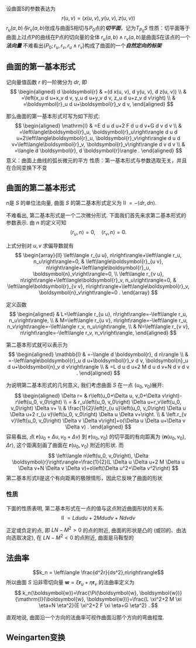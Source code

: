 设曲面S的参数表达为$$r(u,v)=(x(u,v),y(u,v),z(u,v))$$
$r_u(a,b)与r_v(a,b)$张成与曲面S相切与$P_0$点的***切平面***，记为$T_{P_0}S$
性质：切平面等于曲面上过点P的曲线在P点的切向量的全体
$r_u(a,b)\wedge r_v(a,b)$是曲面S在该点的一个***法向量***
不难看出$\{P_0;r_u,r_v,r_u\wedge r_v\}$构成了曲面的一个***自然定向的标架***
## 曲面的第一基本形式
记向量值函数 $r$ 的一阶微分为 $d r$, 即
$$
\begin{aligned}
d \boldsymbol{r} & =(d x(u, v), d y(u, v), d z(u, v)) \\
& =\left(x_u d u+x_v d v, y_u d u+y_v d v, z_u d u+z_v d v\right) \\
& =\boldsymbol{r}_u d u+\boldsymbol{r}_v d v,
\end{aligned}
$$

那么曲面的第一基本形式可写为如下形式:
$$
\begin{aligned}
\mathrm{I} & =E d u d u+2 F d u d v+G d v d v \\
& =\left\langle\boldsymbol{r}_u, \boldsymbol{r}_u\right\rangle d u d u+2\left\langle\boldsymbol{r}_u, \boldsymbol{r}_v\right\rangle d u d v+\left\langle\boldsymbol{r}_v, \boldsymbol{r}_v\right\rangle d v d v \\
& =\langle d \boldsymbol{r}, d \boldsymbol{r}\rangle .
\end{aligned}
$$
意义：曲面上曲线的弧长微元的平方
性质：第一基本形式与参数选取无关，并且在合同变换下不变

## 曲面的第二基本形式
$n$是 $S$ 的单位法向量, 曲面 $S$ 的第二基本形式定义为
II $=-\langle d r, d n\rangle$.

不难看出, 第二基本形式是一个二次微分形式. 下面我们首先来求第二基本形式的参数表示.
由 $n$ 的定义可知
$$
\left\langle r_u, n\right\rangle=0, \quad\left\langle r_v, n\right\rangle=0 .
$$

上式分别对 $u, v$ 求偏导数就有
$$
\begin{array}{ll}
\left\langle r_{u u}, n\right\rangle+\left\langle r_u, n_u\right\rangle=0, & \left\langle\boldsymbol{r}_{u v}, n\right\rangle+\left\langle\boldsymbol{r}_u, \boldsymbol{n}_v\right\rangle=0, \\
\left\langle r_{v u}, n\right\rangle+\left\langle\boldsymbol{r}_v, n_u\right\rangle=0, & \left\langle\boldsymbol{r}_{v v}, n\right\rangle+\left\langle\boldsymbol{r}_v, \boldsymbol{n}_v\right\rangle=0 .
\end{array}
$$

定义函数
$$
\begin{aligned}
& L=\left\langle r_{u u}, n\right\rangle=-\left\langle r_u, n_u\right\rangle, \\
& M=\left\langle r_{u v}, n\right\rangle=-\left\langle r_u, n_v\right\rangle=-\left\langle r_v, n_u\right\rangle, \\
& N=\left\langle r_{v v}, n\right\rangle=-\left\langle r_v, n_v\right\rangle,
\end{aligned}
$$

第二基本形式就可以表示为
$$
\begin{aligned}
\mathbb{I} & =-\langle d \boldsymbol{r}, d n\rangle \\
& =-\left\langle\boldsymbol{r}_u d u+\boldsymbol{r}_v d v, \boldsymbol{n}_u d u+\boldsymbol{n}_v d v\right\rangle \\
& =L d u d u+2 M d u d v+N d v d v .
\end{aligned}
$$

为说明第二基本形式的几何意义, 我们考虑曲面 $S$ 在一点 $\left(u_0, v_0\right)$展开:
$$
\begin{aligned}
\Delta r= & r\left(u_0+\Delta u, v_0+\Delta v\right)-r\left(u_0, v_0\right) \\
= & r_u\left(u_0, v_0\right) \Delta u+r_v\left(u_0, v_0\right) \Delta v+ \\
& \frac{1}{2}\left[r_{u u}\left(u_0, v_0\right) \Delta u \Delta u+2 r_{u v}\left(u_0, v_0\right) \Delta u \Delta v+\right. \\
& \left.r_{v v}\left(u_0, v_0\right) \Delta v \Delta v\right]+o(\Delta u \Delta u+\Delta v \Delta v) .
\end{aligned}
$$
容易看出, 点 $\boldsymbol{r}\left(u_0+\Delta u, v_0+\Delta v\right)$ 到 $\boldsymbol{r}\left(u_0, v_0\right)$ 的切平面的有向距离为 $\left\langle\boldsymbol{n}\left(u_0, v_0\right)\right.$, $\Delta r\rangle$, 这个距离刻画了曲面在 $\boldsymbol{r}\left(u_0, v_0\right)$ 附近的形状. 而
$$
\left\langle n\left(u_0, v_0\right), \Delta \boldsymbol{r}\right\rangle=\frac{1}{2}(L \Delta u \Delta u+2 M \Delta u \Delta v+N \Delta v \Delta v)+o\left(\Delta u^2+\Delta v^2\right)
$$
第二基本形式II是这个有向距离的极限情形，因此它反映了曲面的形状

### 性质
下面的性质表明, 第二基本形式在一点的值与这点附近曲面形状的关系.
$$
\text { II }=L d u d u+2 M d u d v+N d v d v
$$

正定或负定的点, 即 $L N-M^2>0$ 的点的附近, 曲面的形状是凸的 (或凹的、由法向选取决定), 在 $L N-M^2<0$ 的点附近, 曲面是马鞍型的
## 法曲率
$$k_n = \left\langle \frac{d^2r}{ds^2},n\right\rangle$$
所以曲面 $S$ 沿非零切向量 $\boldsymbol{w}=\xi \boldsymbol{r}_u+\eta \boldsymbol{r}_v$ 的法曲率定义为
$$
k_n(\boldsymbol{w})=\frac{\Pi(\boldsymbol{w}, \boldsymbol{w})}{\mathrm{I}(\boldsymbol{w}, \boldsymbol{w})}=\frac{L \xi^2+2 M \xi \eta+N \eta^2}{E \xi^2+2 F \xi \eta+G \eta^2} .
$$

直观地说, 曲面沿一个方向的法曲率可视作曲面沿那个方向的弯曲程度. 

## Weingarten变换


